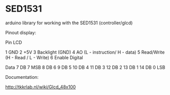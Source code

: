 SED1531
=======

arduino library for working with the SED1531 (controller/glcd)

Pinout display:

Pin   LCD
 
1     GND
2     +5V
3     Backlight (GND)
4     AO (L - instruction/ H - data)
5     Read/Write (H - Read / L - Write)
6     Enable Digital
 
Data
7    DB 7 MSB
8    DB 6
9    DB 5
10   DB 4
11   DB 3
12   DB 2
13   DB 1
14   DB 0 LSB

Documentation:

http://tkkrlab.nl/wiki/Glcd_48x100
